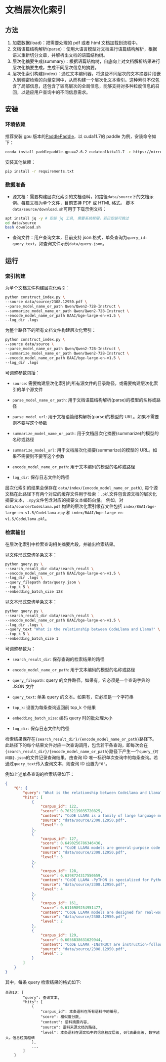 # 文档层次化索引

## 方法

1. 加载数据(load)：把需要处理的 pdf 或者 html 文档加载到流程中。
2. 文档语篇结构解析(parse)：使用大语言模型对文档进行语篇结构解析，根据语义重新切分文章，并解析出文档的语篇结构树。
3. 层次化摘要生成(summary)：根据语篇结构树，自底向上对文档解析结果进行层次化摘要生成，生成不同层次信息的摘要。
4. 层次化索引构建(index)：通过文本编码器，将这些不同层次的文本摘要片段嵌入到稠密检索的向量空间中，从而构建一个层次化文本索引。这种索引不仅包含了局部信息，还包含了较高层次的全局信息，能够支持对多种粒度信息的召回，以适应用户查询中的不同信息需求。

## 安装

### 环境依赖

推荐安装 gpu 版本的[PaddlePaddle](https://www.paddlepaddle.org.cn/install/quick?docurl=/documentation/docs/zh/install/conda/linux-conda.html)，以 cuda11.7的 paddle 为例，安装命令如下：

```bash
conda install paddlepaddle-gpu==2.6.2 cudatoolkit=11.7 -c https://mirrors.tuna.tsinghua.edu.cn/anaconda/cloud/Paddle/ -c conda-forge
```
安装其他依赖：
```bash
pip install -r requirements.txt
```

### 数据准备

- 源文档：需要构建层次化索引的文档语料，如路径`data/source`下的文档示例。每篇文档为单个文件，目前支持 PDF 或 HTML 格式。
脚本`data/source/download.sh`可用于下载示例文档：
```bash
apt install jq -y # 安装 jq 工具, 需要系统权限，若已安装可跳过
cd data/source
bash download.sh
```
- 查询文件：用户查询文本，目前支持 json 格式，单条查询为`query_id: query_text`，如查询文件示例`data/query.json`。


## 运行

### 索引构建

为单个文档文件构建层次化索引：
```bash
python construct_index.py \
--source data/source/2308.12950.pdf \
--parse_model_name_or_path Qwen/Qwen2-72B-Instruct \
--summarize_model_name_or_path Qwen/Qwen2-72B-Instruct \
--encode_model_name_or_path BAAI/bge-large-en-v1.5 \
--log_dir .logs
```

为整个路径下的所有文档文件构建层次化索引：
```bash
python construct_index.py \
--source data/source \
--parse_model_name_or_path Qwen/Qwen2-72B-Instruct \
--summarize_model_name_or_path Qwen/Qwen2-72B-Instruct \
--encode_model_name_or_path BAAI/bge-large-en-v1.5 \
--log_dir .logs
```

可调整参数包括：
- `source`: 需要构建层次化索引的所有源文件的目录路径，或需要构建层次化索引的单个源文件

- `parse_model_name_or_path`: 用于文档语篇结构解析(parse)的模型的名称或路径

- `parse_model_url`: 用于文档语篇结构解析(parse)的模型的 URL。如果不需要则不要写这个参数

- `summarize_model_name_or_path`: 用于文档层次化摘要(summarize)的模型的名称或路径

- `summarize_model_url`: 用于文档层次化摘要(summarize)的模型的 URL。如果不需要则不要写这个参数

- `encode_model_name_or_path`: 用于文本编码的模型的名称或路径

- `log_dir`: 保存日志文件的路径

层次化索引的结果会保存在 `data/index/{encode_model_name_or_path}`, 每个源文档在此路径下有两个对应的缓存文件用于检索：`.pkl`文件包含源文档的层次化摘要文本，`.npy`文件包含对应的摘要文本编码向量。
例如，对 `data/source/CodeLlama.pdf` 构建的层次化索引缓存文件包括 `index/BAAI/bge-large-en-v1.5/CodeLlama.npy` 和 `index/BAAI/bge-large-en-v1.5/CodeLlama.pkl`。

### 检索输出

在层次化索引中检索查询相关摘要片段，并输出检索结果。

以文件形式查询多条文本：
```bash
python query.py \
--search_result_dir data/search_result \
--encode_model_name_or_path BAAI/bge-large-en-v1.5 \
--log_dir .logs \
--query_filepath data/query.json \
--top_k 5 \
--embedding_batch_size 128
```

以文本形式查询单条文本：
```bash
python query.py \
--search_result_dir data/search_result \
--encode_model_name_or_path BAAI/bge-large-en-v1.5 \
--log_dir .logs \
--query_text "What is the relationship between CodeLlama and Llama?" \
--top_k 5 \
--embedding_batch_size 1
```

可调整参数为：
- `search_result_dir`: 保存查询的检索结果的路径

- `encode_model_name_or_path`: 用于文本编码的模型的名称或路径

- `query_filepath`: query 的文件路径。如果有，它必须是一个查询字典的 JSON 文件

- `query_text`: 单条 query 的文本。如果有，它必须是一个字符串

- `top_k`: 设置为每条查询返回前 top_k 个结果

- `embedding_batch_size`: 编码 query 时的批处理大小

- `log_dir`: 保存日志文件的路径

检索结果保存在`{search_result_dir}/{encode_model_name_or_path}`路径下。此路径下的每个结果文件对应一次查询调用，包含若干条查询，即每次会在`{search_result_dir}/{encode_model_name_or_path}`路径下产生一个`query_{时间戳}.json`的文件记录查询结果，由查询 ID 唯一标识单次查询中的每条查询。若通过`query_text`传入查询文本，则查询 ID 设置为`"0"`。

例如上述单条查询的检索结果如下：
```json
{
    "0": {
        "query": "What is the relationship between CodeLlama and Llama?",
        "hits": [
            {
                "corpus_id": 122,
                "score": 0.7032119035720825,
                "content": "CoDE LLAMA is a family of large language models for code, based on LLAMA 2, designed for state-of-the-art performance in programming tasks, including infilling, large context handling, and zero-shot instruction-following, with a focus on safety and alignment.",
                "source": "data/source/2308.12950.pdf",
                "level": 0
            },
            {
                "corpus_id": 127,
                "score": 0.6490256786346436,
                "content": "CoDE LLAMA models are general-purpose code generation tools, with specialized versions like CoDE LLAMA -PyTHON for Python code and CoDE LLAMA -INsTRUCT for understanding and executing instructions.",
                "source": "data/source/2308.12950.pdf",
                "level": 3
            },
            {
                "corpus_id": 128,
                "score": 0.6398724317550659,
                "content": "CoDE LLAMA -PyTHON is specialized for Python code generation, while CoDE LLAMA -INsTRUCT models are designed to understand and execute instructions.",
                "source": "data/source/2308.12950.pdf",
                "level": 4
            },
            {
                "corpus_id": 161,
                "score": 0.6116989254951477,
                "content": "CoDE LLAMA models are designed for real-world applications, excelling in infilling and large context handling, and they achieve state-of-the-art performance on code generation benchmarks while ensuring safety and alignment.",
                "source": "data/source/2308.12950.pdf",
                "level": 2
            },
            {
                "corpus_id": 129,
                "score": 0.6056838631629944,
                "content": "CoDE LLAMA -INsTRUCT are instruction-following models designed to understand and execute instructions.",
                "source": "data/source/2308.12950.pdf",
                "level": 5
            }
        ]
    }
}
```
其中，每条 query 检索结果的格式如下:
```
查询ID: {
        "query": 查询文本,
        "hits": [
            {
                "corpus_id": 本条语料在所有语料中的编号,
                "score": 相似度分数,
                "content": 语料摘要内容,
                "source": 语料来源文档的路径,
                "level": 本条语料在源文档中的信息粒度层级, 0代表最高级, 数字越大，信息粒度越细
            },
            ...
        ]
    }
```